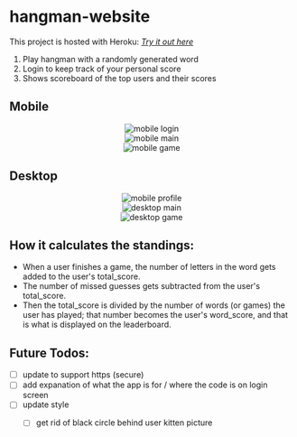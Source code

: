# hangman-website

This project is hosted with Heroku:
_[Try it out here](https://mysterious-waters-17864.herokuapp.com/#/)_
1. Play hangman with a randomly generated word
2. Login to keep track of your personal score
3. Shows scoreboard of the top users and their scores

## Mobile

<div align="center">
  <img src="https://raw.githubusercontent.com/Deraj21/hangman-website/master/screenshots/hangman-phone-login.PNG" alt="mobile login" />
</div>

<div align="center">
  <img src="https://raw.githubusercontent.com/Deraj21/hangman-website/master/screenshots/hangman-phone-main.PNG" alt="mobile main" />
</div>

<div align="center">
  <img src="https://raw.githubusercontent.com/Deraj21/hangman-website/master/screenshots/hangman-phone-game.PNG" alt="mobile game" />
</div>


## Desktop
<div align="center">
  <img src="https://raw.githubusercontent.com/Deraj21/hangman-website/master/screenshots/hangman-tablet-profile.PNG" alt="mobile profile" />
</div>

<div class="pictures" align="center">
  <img src="https://raw.githubusercontent.com/Deraj21/hangman-website/master/screenshots/hangman-laptop-main.PNG" alt="desktop main" />
</div>

<div class="pictures" align="center">
  <img src="https://raw.githubusercontent.com/Deraj21/hangman-website/master/screenshots/hangman-laptop-game.PNG" alt="desktop game" />
</div>


## How it calculates the standings:
- When a user finishes a game, the number of letters in the word gets added to the user's total_score.
- The number of missed guesses gets subtracted from the user's total_score.
- Then the total_score is divided by the number of words (or games) the user has played; that number becomes the user's word_score, and that is what is displayed on the leaderboard.

## Future Todos:
- [ ] update to support https (secure)
- [ ] add expanation of what the app is for / where the code is on login screen
- [ ] update style
  - [ ] get rid of black circle behind user kitten picture


